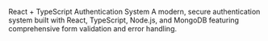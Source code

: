 React + TypeScript Authentication System
A modern, secure authentication system built with React, TypeScript, Node.js, and MongoDB featuring comprehensive form validation and error handling.
